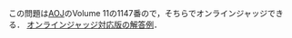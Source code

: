 
この問題は[AOJ](http://judge.u-aizu.ac.jp/onlinejudge/index.jsp?lang=ja)のVolume 11の1147番ので，そちらでオンラインジャッジできる．
[オンラインジャッジ対応版の解答例](https://colab.research.google.com/drive/11qGy-ZzFytM5iQLZuAlv2JZGez1BfKW4?usp=sharing)．
